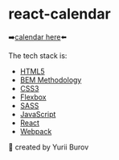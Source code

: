 # react-calendar

:arrow_right:[calendar here](https://kind-tereshkova-2d2613.netlify.app/):arrow_left:

The tech stack is:

- [HTML5](https://en.wikipedia.org/wiki/HTML5)
- [BEM Methodology](https://en.bem.info/methodology/)
- [CSS3](https://en.wikipedia.org/wiki/CSS)
- [Flexbox](https://developer.mozilla.org/en-US/docs/Learn/CSS/CSS_layout/Flexbox)
- [SASS](https://sass-lang.com/)
- [JavaScript](https://developer.mozilla.org/en-US/docs/Web/JavaScript)
- [React](https://reactjs.org/)
- [Webpack](https://webpack.js.org/)

:rocket: created by Yurii Burov
